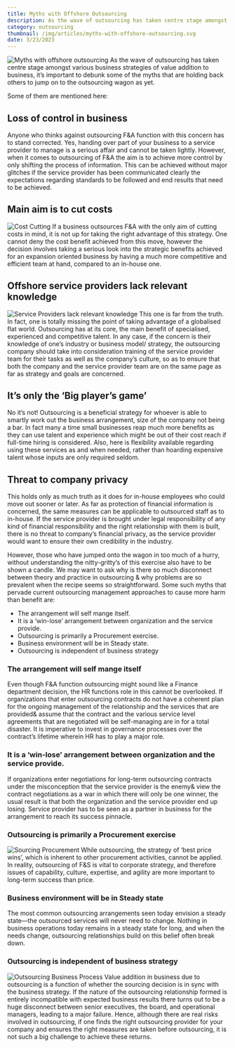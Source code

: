 ```yaml
---
title: Myths with Offshore Outsourcing
description: As the wave of outsourcing has taken centre stage amongst various business strategies of value addition to business, it’s important to debunk some of the myths that are holding back others to jump on to the outsourcing wagon as yet.
category: outsourcing
thumbnail: /img/articles/myths-with-offshore-outsourcing.svg
date: 3/23/2023
---
```


![Myths with offshore outsourcing](/img/articles/myths-with-offshore-outsourcing.svg)
As the wave of outsourcing has taken centre stage amongst various business strategies of value addition to business, it’s important to debunk some of the myths that are holding back others to jump on to the outsourcing wagon as yet.

Some of them are mentioned here:

## Loss of control in business

Anyone who thinks against outsourcing F&A function with this concern has to stand corrected. Yes, handing over part of your business to a service provider to manage is a serious affair and cannot be taken lightly. However, when it comes to outsourcing of F&A the aim is to achieve more control by only shifting the process of information. This can be achieved without major glitches if the service provider has been communicated clearly the expectations regarding standards to be followed and end results that need to be achieved.

## Main aim is to cut costs

![Cost Cutting](/img/articles/cost-cutting.svg)
If a business outsources F&A with the only aim of cutting costs in mind, it is not up for taking the right advantage of this strategy. One cannot deny the cost benefit achieved from this move, however the decision involves taking a serious look into the strategic benefits achieved for an expansion oriented business by having a much more competitive and efficient team at hand, compared to an in-house one.

## Offshore service providers lack relevant knowledge

![Service Providers lack relevant knowledge](/img/articles/offshore-service-providers-lack-relevant-knowledge.svg)
This one is far from the truth. In fact, one is totally missing the point of taking advantage of a globalised flat world. Outsourcing has at its core, the main benefit of specialised, experienced and competitive talent. In any case, if the concern is their knowledge of one’s industry or business model/ strategy, the outsourcing company should take into consideration training of the service provider team for their tasks as well as the company’s culture, so as to ensure that both the company and the service provider team are on the same page as far as strategy and goals are concerned.

## It’s only the ‘Big player’s game’

No it’s not! Outsourcing is a beneficial strategy for whoever is able to smartly work out the business arrangement, size of the company not being a bar. In fact many a time small businesses reap much more benefits as they can use talent and experience which might be out of their cost reach if full-time hiring is considered. Also, here is flexibility available regarding using these services as and when needed, rather than hoarding expensive talent whose inputs are only required seldom.

## Threat to company privacy

This holds only as much truth as it does for in-house employees who could move out sooner or later. As far as protection of financial information is concerned, the same measures can be applicable to outsourced staff as to in-house. If the service provider is brought under legal responsibility of any kind of financial responsibility and the right relationship with them is built, there is no threat to company’s financial privacy, as the service provider would want to ensure their own credibility in the industry.

However, those who have jumped onto the wagon in too much of a hurry, without understanding the nitty-gritty’s of this exercise also have to be shown a candle. We may want to ask why is there so much disconnect between theory and practice in outsourcing & why problems are so prevalent when the recipe seems so straightforward. Some such myths that pervade current outsourcing management approaches to cause more harm than benefit are:

- The arrangement will self mange itself.
- It is a ‘win-lose’ arrangement between organization and the service provide.
- Outsourcing is primarily a Procurement exercise.
- Business environment will be in Steady state.
- Outsourcing is independent of business strategy

### The arrangement will self mange itself

Even though F&A function outsourcing might sound like a Finance department decision, the HR functions role in this cannot be overlooked. If organizations that enter outsourcing contracts do not have a coherent plan for the ongoing management of the relationship and the services that are provided& assume that the contract and the various service level agreements that are negotiated will be self-managing are in for a total disaster. It is imperative to invest in governance processes over the contract’s lifetime wherein HR has to play a major role.

### It is a ‘win-lose’ arrangement between organization and the service provide.

If organizations enter negotiations for long-term outsourcing contracts under the misconception that the service provider is the enemy& view the contract negotiations as a war in which there will only be one winner, the usual result is that both the organization and the service provider end up losing. Service provider has to be seen as a partner in business for the arrangement to reach its success pinnacle.

### Outsourcing is primarily a Procurement exercise

![Sourcing Procurement](/img/articles/sourcing-procurement.svg)
While outsourcing, the strategy of ‘best price wins’, which is inherent to other procurement activities, cannot be applied. In reality, outsourcing of F&S is vital to corporate strategy, and therefore issues of capability, culture, expertise, and agility are more important to long-term success than price.

### Business environment will be in Steady state

The most common outsourcing arrangements seen today envision a steady state—the outsourced services will never need to change. Nothing in business operations today remains in a steady state for long, and when the needs change, outsourcing relationships build on this belief often break down.

### Outsourcing is independent of business strategy

![Outsourcing Business Process](/img/articles/outsourcing-business-process.svg)
Value addition in business due to outsourcing is a function of whether the sourcing decision is in sync with the business strategy. If the nature of the outsourcing relationship formed is entirely incompatible with expected business results there turns out to be a huge disconnect between senior executives, the board, and operational managers, leading to a major failure.
Hence, although there are real risks involved in outsourcing, if one finds the right outsourcing provider for your company and ensures the right measures are taken before outsourcing, it is not such a big challenge to achieve these returns.
